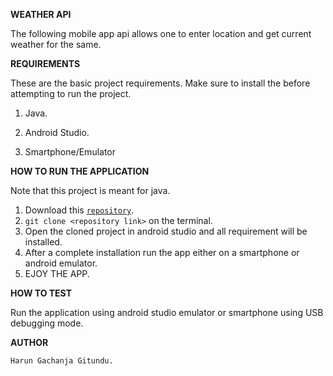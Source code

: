 **WEATHER API**

The following mobile app api allows one to enter location and get current weather for the same.


**REQUIREMENTS**

These are the basic project requirements. Make sure to install the before attempting to run the project.

1. Java.

2. Android Studio.

3. Smartphone/Emulator


**HOW TO RUN THE APPLICATION**

Note that this project is meant for java.

1. Download this <code>[repository](https://github.com/Arrotech/AndroidWeatherAPI.git)</code>.
2. `git clone <repository link>` on the terminal.
3. Open the cloned project in android studio and all requirement will be installed.
4. After a complete installation run the app either on a smartphone or android emulator.
5. EJOY THE APP.


**HOW TO TEST**

Run the application using android studio emulator or smartphone using USB debugging mode.


**AUTHOR**

    Harun Gachanja Gitundu.